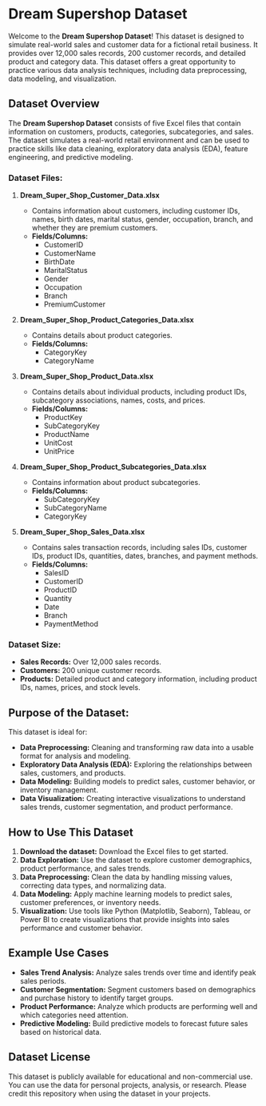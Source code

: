# Dream Supershop Dataset

Welcome to the **Dream Supershop Dataset**! This dataset is designed to simulate real-world sales and customer data for a fictional retail business. It provides over 12,000 sales records, 200 customer records, and detailed product and category data. This dataset offers a great opportunity to practice various data analysis techniques, including data preprocessing, data modeling, and visualization.

## Dataset Overview

The **Dream Supershop Dataset** consists of five Excel files that contain information on customers, products, categories, subcategories, and sales. The dataset simulates a real-world retail environment and can be used to practice skills like data cleaning, exploratory data analysis (EDA), feature engineering, and predictive modeling.

### **Dataset Files:**
1. **Dream_Super_Shop_Customer_Data.xlsx**
   - Contains information about customers, including customer IDs, names, birth dates, marital status, gender, occupation, branch, and whether they are premium customers.
   - **Fields/Columns:**
     - CustomerID
     - CustomerName
     - BirthDate
     - MaritalStatus
     - Gender
     - Occupation
     - Branch
     - PremiumCustomer

2. **Dream_Super_Shop_Product_Categories_Data.xlsx**
   - Contains details about product categories.
   - **Fields/Columns:**
     - CategoryKey
     - CategoryName

3. **Dream_Super_Shop_Product_Data.xlsx**
   - Contains details about individual products, including product IDs, subcategory associations, names, costs, and prices.
   - **Fields/Columns:**
     - ProductKey
     - SubCategoryKey
     - ProductName
     - UnitCost
     - UnitPrice

4. **Dream_Super_Shop_Product_Subcategories_Data.xlsx**
   - Contains information about product subcategories.
   - **Fields/Columns:**
     - SubCategoryKey
     - SubCategoryName
     - CategoryKey

5. **Dream_Super_Shop_Sales_Data.xlsx**
   - Contains sales transaction records, including sales IDs, customer IDs, product IDs, quantities, dates, branches, and payment methods.
   - **Fields/Columns:**
     - SalesID
     - CustomerID
     - ProductID
     - Quantity
     - Date
     - Branch
     - PaymentMethod

### **Dataset Size:**
- **Sales Records:** Over 12,000 sales records.
- **Customers:** 200 unique customer records.
- **Products:** Detailed product and category information, including product IDs, names, prices, and stock levels.

## Purpose of the Dataset:
This dataset is ideal for:
- **Data Preprocessing:** Cleaning and transforming raw data into a usable format for analysis and modeling.
- **Exploratory Data Analysis (EDA):** Exploring the relationships between sales, customers, and products.
- **Data Modeling:** Building models to predict sales, customer behavior, or inventory management.
- **Data Visualization:** Creating interactive visualizations to understand sales trends, customer segmentation, and product performance.

## How to Use This Dataset

1. **Download the dataset:** Download the Excel files to get started.
2. **Data Exploration:** Use the dataset to explore customer demographics, product performance, and sales trends.
3. **Data Preprocessing:** Clean the data by handling missing values, correcting data types, and normalizing data.
4. **Data Modeling:** Apply machine learning models to predict sales, customer preferences, or inventory needs.
5. **Visualization:** Use tools like Python (Matplotlib, Seaborn), Tableau, or Power BI to create visualizations that provide insights into sales performance and customer behavior.

## Example Use Cases

- **Sales Trend Analysis:** Analyze sales trends over time and identify peak sales periods.
- **Customer Segmentation:** Segment customers based on demographics and purchase history to identify target groups.
- **Product Performance:** Analyze which products are performing well and which categories need attention.
- **Predictive Modeling:** Build predictive models to forecast future sales based on historical data.

## Dataset License

This dataset is publicly available for educational and non-commercial use. You can use the data for personal projects, analysis, or research. Please credit this repository when using the dataset in your projects.

